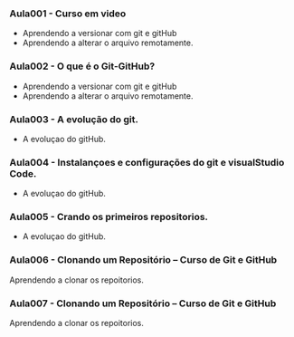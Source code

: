 ### Aula001 - Curso em video
- Aprendendo a versionar com git e gitHub
- Aprendendo a alterar o arquivo remotamente.

### Aula002 - O que é o Git-GitHub?
- Aprendendo a versionar com git e gitHub
- Aprendendo a alterar o arquivo remotamente.

### Aula003 - A evolução do git.
- A evoluçao do gitHub.

### Aula004 - Instalançoes e configurações do git e visualStudio Code.
- A evoluçao do gitHub.

### Aula005 - Crando os primeiros repositorios.
- A evoluçao do gitHub.

### Aula006 - Clonando um Repositório – Curso de Git e GitHub
Aprendendo a clonar os repoitorios.

### Aula007 - Clonando um Repositório – Curso de Git e GitHub
Aprendendo a clonar os repoitorios.

